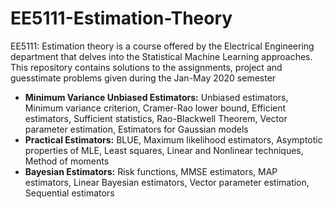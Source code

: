# EE5111-Estimation-Theory
EE5111: Estimation theory is a course offered by the Electrical Engineering department that delves into the Statistical Machine Learning approaches. This repository contains solutions to the assignments, project and guesstimate problems given during the Jan-May 2020 semester</br>
* **Minimum Variance Unbiased Estimators:** Unbiased estimators, Minimum variance criterion, Cramer-Rao lower bound, Efficient estimators, Sufficient statistics, Rao-Blackwell Theorem, Vector parameter estimation, Estimators for Gaussian models
* **Practical Estimators:** BLUE, Maximum likelihood estimators, Asymptotic properties of MLE, Least squares, Linear and Nonlinear techniques, Method of moments
* **Bayesian Estimators:** Risk functions, MMSE estimators, MAP estimators, Linear Bayesian estimators, Vector parameter estimation, Sequential estimators
